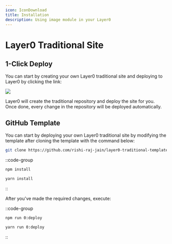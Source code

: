```yaml
---
icon: IconDownload
title: Installation
description: Using image module in your Layer0
---
```


# Layer0 Traditional Site

## 1-Click Deploy

You can start by creating your own Layer0 traditional site and deploying to Layer0 by clicking the link:

<a target="_blank" href="https://app.layer0.co/deploy?repo=https://github.com/rishi-raj-jain/layer0-traditional-template"><img src="https://docs.layer0.co/button.svg" /></a>

Layer0 will create the traditional repository and deploy the site for you. Once done, every change in the repository will be deployed automatically.

## GitHub Template

You can start by deploying your own Layer0 traditional site by modifying the template after cloning the template with the command below:

```bash
git clone https://github.com/rishi-raj-jain/layer0-traditional-template
```

::code-group

```bash [yarn]
npm install
```

```bash [npm]
yarn install
```

::

After you've made the required changes, execute:

::code-group

```bash [yarn]
npm run 0:deploy
```

```bash [npm]
yarn run 0:deploy
```

::
